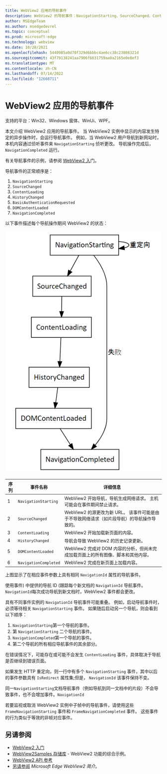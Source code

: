 ```yaml
---
title: WebView2 应用的导航事件
description: WebView2 的导航事件：NavigationStarting、SourceChanged、ContentLoading、HistoryChanged、DOMContentLoaded 和 NavigationCompleted。
author: MSEdgeTeam
ms.author: msedgedevrel
ms.topic: conceptual
ms.prod: microsoft-edge
ms.technology: webview
ms.date: 10/28/2021
ms.openlocfilehash: 5440985a0d70f329d6bbbc4ae6cc38c23808321d
ms.sourcegitcommit: 43f79138241aa7906f6631759aa0a2165e0e8ef3
ms.translationtype: MT
ms.contentlocale: zh-CN
ms.lasthandoff: 07/14/2022
ms.locfileid: "12668711"
---
```

# <a name="navigation-events-for-webview2-apps"></a>WebView2 应用的导航事件
<!-- old title: # Navigation events for WebView2 -->

<!--
maintenance links (keep)
This, main page:
* [Navigation events for WebView2 apps](../concepts/navigation-events.md) - main copy; update it and then propagate/copy to these h2 sections:
Derivative copies of this page's content, or links to this page:
* [Get started with WebView2 in Win32 apps](../get-started/win32.md#step-12---navigation-events)
* [Get started with WebView2 in WinForms apps](../get-started/winforms.md#step-7---navigation-events)
* [Get started with WebView2 in WinUI 2 (UWP) apps](../get-started/winui2.md#step-7---navigation-events)
* [Get started with WebView2 in WinUI 3 (Windows App SDK) apps](../get-started/winui.md#step-7---navigation-events)
* [Get started with WebView2 in WPF apps](../get-started/wpf.md#step-6---navigation-events)
-->

支持的平台：Win32、Windows 窗体、WinUi、WPF。

本文介绍 WebView2 应用的导航事件。  当 WebView2 实例中显示的内容发生特定的异步操作时，会运行导航事件。  例如，当 WebView2 用户导航到新网站时，本机内容通过侦听事件来 `NavigationStarting` 侦听更改。  导航操作完成后， `NavigationCompleted` 运行。

有关导航事件的示例，请参阅 [WebView2 入](../get-started/get-started.md)门。

导航事件的正常顺序是：
1. `NavigationStarting`
1. `SourceChanged`
1. `ContentLoading`
1. `HistoryChanged`
1. `BasicAuthenticationRequested`
1. `DOMContentLoaded`
1. `NavigationCompleted`


以下事件描述每个导航操作期间 WebView2 的状态：

![WebView2 导航事件。](../media/navigation-graph.png)

| 序列 | 事件名称 | 详细信息 |
| --- | --- | --- |
| 1 | `NavigationStarting` |  WebView2 开始导航，导航生成网络请求。  主机可能会在事件期间禁止请求。 |
| 2 | `SourceChanged` |  WebView2 的源更改为新 URL。  该事件可能是由于不导致网络请求（如片段导航）的导航操作导致的。 |
| 3 | `ContentLoading` |  WebView2 开始加载新页面的内容。 |
| 4 | `HistoryChanged` |  导航会导致 WebView2 的历史记录更新。 |
| 5 | `DOMContentLoaded` |  WebView2 完成对 DOM 内容的分析，但尚未完成加载页面上的所有图像、脚本和其他内容。 |
| 6 | `NavigationCompleted` |  WebView2 完成在新页面上加载内容。 |

上图显示了在相应事件参数上具有相同 `NavigationId` 属性的导航事件。

使用事件) 中提供的导航 ID (跟踪每个新文档的 `NavigationId` 导航事件。  `NavigationId`每次成功导航到新文档时，WebView2 事件都会更改。

具有不同事件实例的 `NavigationId` 导航事件可能重叠。  例如，启动导航事件时，必须等待相关 `NavigationStarting` 事件。  如果随后启动另一个导航，则会看到以下顺序：
1. `NavigationStarting`第一个导航的事件。
1. 第 `NavigationStarting` 二个导航的事件。
1. `NavigationCompleted`第一个导航的事件。
1. 第二个导航的所有相应导航事件的其余部分。

在错误情况下，可能存在或可能不会发生 `ContentLoading` 事件，具体取决于导航是否继续到错误页面。

如果发生 HTTP 重定向，则一行中有多个 `NavigationStarting` 事件，其中以后的事件参数具有 `IsRedirect` 属性集;但是， `NavigationId` 该事件保持不变。

同一`NavigationStarting`文档导航事件（例如导航到同一文档中的片段）不会导致事件，也不会增加事件。`NavigationId`

若要监视或取消 WebView2 实例中子帧中的导航事件，请使用这些 `FrameNavigationStarting` 事件和 `FrameNavigationCompleted` 事件。  这些事件的行为类似于等效的非帧对应事件。


<!-- ====================================================================== -->
## <a name="see-also"></a>另请参阅

* [WebView2 入门](../get-started/get-started.md)
* [WebView2Samples 存储库](https://github.com/MicrosoftEdge/WebView2Samples) - WebView2 功能的综合示例。
* [WebView2 API 参考](/dotnet/api/microsoft.web.webview2.wpf.webview2)
* [另请参阅](../index.md#see-also) _Microsoft Edge WebView2 简介_。
